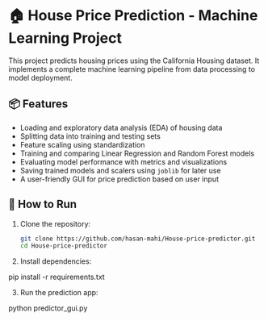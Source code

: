 # 🏠 House Price Prediction - Machine Learning Project

This project predicts housing prices using the California Housing dataset. It implements a complete machine learning pipeline from data processing to model deployment.

## 📦 Features
- Loading and exploratory data analysis (EDA) of housing data  
- Splitting data into training and testing sets  
- Feature scaling using standardization  
- Training and comparing Linear Regression and Random Forest models  
- Evaluating model performance with metrics and visualizations  
- Saving trained models and scalers using `joblib` for later use  
- A user-friendly GUI for price prediction based on user input  

## 🚀 How to Run

1. Clone the repository:  
   ```bash
   git clone https://github.com/hasan-mahi/House-price-predictor.git
   cd House-price-predictor


2. Install dependencies:

pip install -r requirements.txt


3. Run the prediction app:

python predictor_gui.py